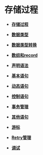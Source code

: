 # 存储过程<a name="ZH-CN_TOPIC_0289900792"></a>

- **[存储过程](存储过程-20.md)**  

- **[数据类型](数据类型-21.md)**  

- **[数据类型转换](数据类型转换.md)**  

- **[数组和record](数组和record.md)**  

- **[声明语法](声明语法.md)**  

- **[基本语句](基本语句.md)**  

- **[动态语句](动态语句.md)**  

- **[控制语句](控制语句.md)**  

- **[事务管理](事务管理.md)**  

- **[其他语句](其他语句.md)**  

- **[游标](游标.md)**  

- **[Retry管理](Retry管理.md)**  

- **[调试](调试-22.md)**  

  



